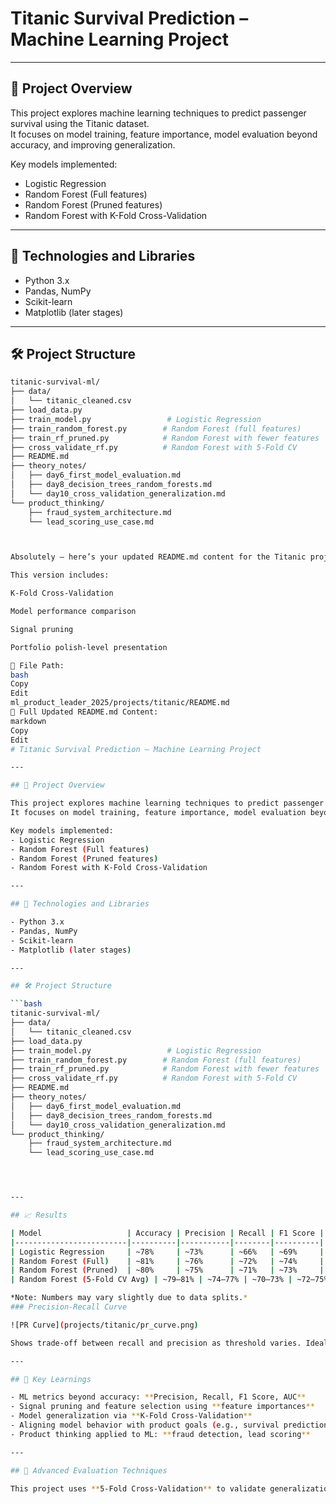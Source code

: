 # Titanic Survival Prediction – Machine Learning Project

---

## 🎯 Project Overview

This project explores machine learning techniques to predict passenger survival using the Titanic dataset.  
It focuses on model training, feature importance, model evaluation beyond accuracy, and improving generalization.

Key models implemented:
- Logistic Regression
- Random Forest (Full features)
- Random Forest (Pruned features)
- Random Forest with K-Fold Cross-Validation

---

## 🧰 Technologies and Libraries

- Python 3.x
- Pandas, NumPy
- Scikit-learn
- Matplotlib (later stages)

---

## 🛠 Project Structure

```bash
titanic-survival-ml/
├── data/
│   └── titanic_cleaned.csv
├── load_data.py
├── train_model.py                 # Logistic Regression
├── train_random_forest.py        # Random Forest (full features)
├── train_rf_pruned.py            # Random Forest with fewer features
├── cross_validate_rf.py          # Random Forest with 5-Fold CV
├── README.md
├── theory_notes/
│   ├── day6_first_model_evaluation.md
│   ├── day8_decision_trees_random_forests.md
│   └── day10_cross_validation_generalization.md
└── product_thinking/
    ├── fraud_system_architecture.md
    └── lead_scoring_use_case.md



Absolutely — here’s your updated README.md content for the Titanic project after completing Day 10.

This version includes:

K-Fold Cross-Validation

Model performance comparison

Signal pruning

Portfolio polish-level presentation

📁 File Path:
bash
Copy
Edit
ml_product_leader_2025/projects/titanic/README.md
📄 Full Updated README.md Content:
markdown
Copy
Edit
# Titanic Survival Prediction – Machine Learning Project

---

## 🎯 Project Overview

This project explores machine learning techniques to predict passenger survival using the Titanic dataset.  
It focuses on model training, feature importance, model evaluation beyond accuracy, and improving generalization.

Key models implemented:
- Logistic Regression
- Random Forest (Full features)
- Random Forest (Pruned features)
- Random Forest with K-Fold Cross-Validation

---

## 🧰 Technologies and Libraries

- Python 3.x
- Pandas, NumPy
- Scikit-learn
- Matplotlib (later stages)

---

## 🛠 Project Structure

```bash
titanic-survival-ml/
├── data/
│   └── titanic_cleaned.csv
├── load_data.py
├── train_model.py                 # Logistic Regression
├── train_random_forest.py        # Random Forest (full features)
├── train_rf_pruned.py            # Random Forest with fewer features
├── cross_validate_rf.py          # Random Forest with 5-Fold CV
├── README.md
├── theory_notes/
│   ├── day6_first_model_evaluation.md
│   ├── day8_decision_trees_random_forests.md
│   └── day10_cross_validation_generalization.md
└── product_thinking/
    ├── fraud_system_architecture.md
    └── lead_scoring_use_case.md




---

## 📈 Results

| Model                   | Accuracy | Precision | Recall | F1 Score |
|-------------------------|----------|-----------|--------|----------|
| Logistic Regression     | ~78%     | ~73%      | ~66%   | ~69%     |
| Random Forest (Full)    | ~81%     | ~76%      | ~72%   | ~74%     |
| Random Forest (Pruned)  | ~80%     | ~75%      | ~71%   | ~73%     |
| Random Forest (5-Fold CV Avg) | ~79–81% | ~74–77% | ~70–73% | ~72–75% |

*Note: Numbers may vary slightly due to data splits.*
### Precision-Recall Curve

![PR Curve](projects/titanic/pr_curve.png)

Shows trade-off between recall and precision as threshold varies. Ideal threshold chosen: ~0.52.

---

## 🧠 Key Learnings

- ML metrics beyond accuracy: **Precision, Recall, F1 Score, AUC**
- Signal pruning and feature selection using **feature importances**
- Model generalization via **K-Fold Cross-Validation**
- Aligning model behavior with product goals (e.g., survival prediction = recall-sensitive)
- Product thinking applied to ML: **fraud detection, lead scoring**

---

## 🧪 Advanced Evaluation Techniques

This project uses **5-Fold Cross-Validation** to validate generalization and avoid overfitting to a single test split.



